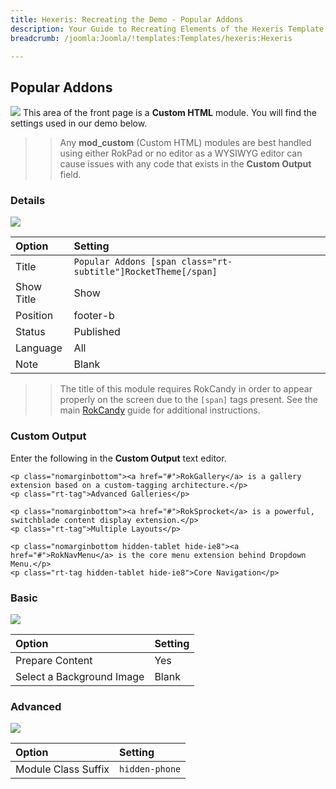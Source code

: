 ```yaml
---
title: Hexeris: Recreating the Demo - Popular Addons
description: Your Guide to Recreating Elements of the Hexeris Template for Joomla
breadcrumb: /joomla:Joomla/!templates:Templates/hexeris:Hexeris

---
```


Popular Addons
----
![][demo]
This area of the front page is a **Custom HTML** module. You will find the settings used in our demo below.

>> Any **mod_custom** (Custom HTML) modules are best handled using either RokPad or no editor as a WYSIWYG editor can cause issues with any code that exists in the **Custom Output** field.

### Details
![][demo2]

| Option            | Setting                                                       |  
| :---------------- | :------------------------------------------------------------ |  
| Title             | `Popular Addons [span class="rt-subtitle"]RocketTheme[/span]` |  
| Show Title        | Show                                                          |  
| Position          | footer-b                                                      |  
| Status            | Published                                                     |  
| Language          | All                                                           |  
| Note              | Blank                                                         |  

>> The title of this module requires RokCandy in order to appear properly on the screen due to the `[span]` tags present. See the main [RokCandy](../../extensions/rokcandy/rokcandy_use.md#rokcandy-use-in-rockettheme-template-demos) guide for additional instructions.

### Custom Output
Enter the following in the **Custom Output** text editor.

~~~
<p class="nomarginbottom"><a href="#">RokGallery</a> is a gallery extension based on a custom-tagging architecture.</p>
<p class="rt-tag">Advanced Galleries</p>

<p class="nomarginbottom"><a href="#">RokSprocket</a> is a powerful, switchblade content display extension.</p>
<p class="rt-tag">Multiple Layouts</p>

<p class="nomarginbottom hidden-tablet hide-ie8"><a href="#">RokNavMenu</a> is the core menu extension behind Dropdown Menu.</p>
<p class="rt-tag hidden-tablet hide-ie8">Core Navigation</p>
~~~

### Basic
![][demo3]

| Option                    | Setting |
| :------------------------ | :------ |
| Prepare Content           | Yes     |
| Select a Background Image | Blank   |

### Advanced
![][demo4]

| Option              | Setting        |  
| :------------------ | :------------- |  
| Module Class Suffix | `hidden-phone` |  

[demo]: assets/demo_9.jpeg
[demo2]: assets/addons_1.jpeg
[demo3]: assets/addons_2.jpeg
[demo4]: assets/addons_3.jpeg